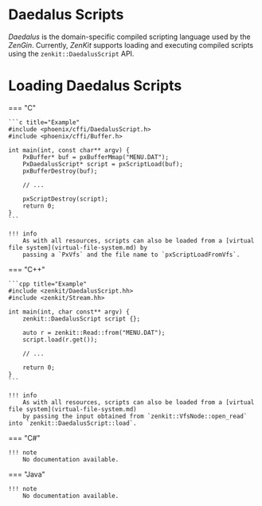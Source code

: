# Daedalus Scripts

*Daedalus* is the domain-specific compiled scripting language used by the *ZenGin*. Currently, *ZenKit* supports
loading and executing compiled scripts using the `zenkit::DaedalusScript` API.

# Loading Daedalus Scripts

=== "C"

    ```c title="Example"
    #include <phoenix/cffi/DaedalusScript.h>
    #include <phoenix/cffi/Buffer.h>

    int main(int, const char** argv) {
        PxBuffer* buf = pxBufferMmap("MENU.DAT");
        PxDaedalusScript* script = pxScriptLoad(buf);
        pxBufferDestroy(buf);
        
        // ...

        pxScriptDestroy(script);
        return 0;
    }
    ```

    !!! info
        As with all resources, scripts can also be loaded from a [virtual file system](virtual-file-system.md) by
        passing a `PxVfs` and the file name to `pxScriptLoadFromVfs`.

=== "C++"

    ```cpp title="Example"
    #include <zenkit/DaedalusScript.hh>
    #include <zenkit/Stream.hh>

    int main(int, char const** argv) {
        zenkit::DaedalusScript script {};
        
        auto r = zenkit::Read::from("MENU.DAT");
        script.load(r.get());

        // ...

        return 0;
    }
    ```

    !!! info
        As with all resources, scripts can also be loaded from a [virtual file system](virtual-file-system.md)
        by passing the input obtained from `zenkit::VfsNode::open_read` into `zenkit::DaedalusScript::load`.

=== "C#"

    !!! note
        No documentation available.

=== "Java"

    !!! note
        No documentation available.
